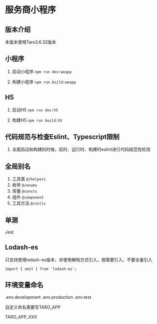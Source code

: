 # 服务商小程序
## 版本介绍
本版本使用Taro3.6.32版本


## 小程序 
1. 启动小程序
`npm run dev:weapp`

2. 构建小程序
`npm run build:weapp`

##  H5
1. 启动H5
`npm run dev:h5`

2. 构建H5
`npm run build:h5`

## 代码规范与检查Eslint、Typescript限制
1. 全面启动和构建的时候，启时、运行时、构建时eslint进行代码规范性检测

## 全局别名
1. 工具类 `@/helpers` 
2. 枚举 `@/enums`
3. 常量 `@consts`
4. 组件 `@component`
5. 工具方法 `@/utils`


## 单测
Jest

## Lodash-es 
只支持使用lodash-es版本，并使用解构方式引入，按需要引入，不要全量引入

`import { omit } from 'lodash-es';` 


## 环境变量命名
.env.development
.env.production
.env.test

自定义命名需要写TARO_APP

TARO_APP_XXX 



